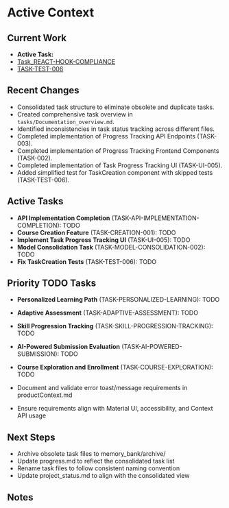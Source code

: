 # Active Context

## Current Work

- **Active Task:**
- [Task_REACT-HOOK-COMPLIANCE](tasks/Task_REACT-HOOK-COMPLIANCE-001.md)
- [TASK-TEST-006](tasks/TASK-TEST-006-fix-taskcreation-tests.md)

## Recent Changes

- Consolidated task structure to eliminate obsolete and duplicate tasks.
- Created comprehensive task overview in `tasks/Documentation_overview.md`.
- Identified inconsistencies in task status tracking across different files.
- Completed implementation of Progress Tracking API Endpoints (TASK-003).
- Completed implementation of Progress Tracking Frontend Components (TASK-002).
- Completed implementation of Task Progress Tracking UI (TASK-UI-005).
- Added simplified test for TaskCreation component with skipped tests (TASK-TEST-006).

## Active Tasks

- **API Implementation Completion** (TASK-API-IMPLEMENTATION-COMPLETION): TODO
- **Course Creation Feature** (TASK-CREATION-001): TODO
- **Implement Task Progress Tracking UI** (TASK-UI-005): TODO
- **Model Consolidation Task** (TASK-MODEL-CONSOLIDATION-002): TODO
- **Fix TaskCreation Tests** (TASK-TEST-006): TODO

## Priority TODO Tasks

- **Personalized Learning Path** (TASK-PERSONALIZED-LEARNING): TODO
- **Adaptive Assessment** (TASK-ADAPTIVE-ASSESSMENT): TODO
- **Skill Progression Tracking** (TASK-SKILL-PROGRESSION-TRACKING): TODO
- **AI-Powered Submission Evaluation** (TASK-AI-POWERED-SUBMISSION): TODO
- **Course Exploration and Enrollment** (TASK-COURSE-EXPLORATION): TODO

- Document and validate error toast/message requirements in productContext.md
- Ensure requirements align with Material UI, accessibility, and Context API usage

## Next Steps

- Archive obsolete task files to memory_bank/archive/
- Update progress.md to reflect the consolidated task list
- Rename task files to follow consistent naming convention
- Update project_status.md to align with the consolidated view

## Notes
